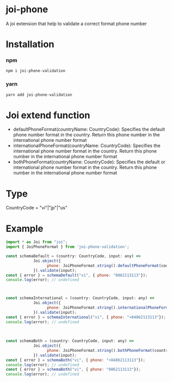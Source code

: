 # joi-phone
A joi extension that help to validate a correct format phone number

# Installation
### npm
```sh
npm i joi-phone-validation
```

### yarn
```sh
yarn add joi-phone-validation
```

# Joi extend function
-  defaultPhoneFormat(countryName: CountryCode): Specifies the default phone number format in the country. Return this phone number in the international phone number format
-  internationalPhoneFormat(countryName: CountryCode): Specifies the international phone number format in the country. Return this phone number in the international phone number format
-  bothPhoneFormat(countryName: CountryCode): Specifies the default or international phone number format in the country. Return this phone number in the international phone number format

# Type
CountryCode = "vi"|"jp"|"us"

# Example
```javascript
import * as Joi from "joi";
import { JoiPhoneFormat } from 'joi-phone-validation';

const schemaDefault = (country: CountryCode, input: any) =>
            Joi.object({
                  phone: JoiPhoneFormat.string().defaultPhoneFormat(country),
            }).validate(input);
const { error } = schemaDefault("vi", { phone: "0862113113"});
console.log(error); // undefined



const schemaInternational = (country: CountryCode, input: any) =>
            Joi.object({
                  phone: JoiPhoneFormat.string().internationalPhoneFormat(country),
            }).validate(input);
const { error } = schemaInternational("vi", { phone: "+84862113113"});
console.log(error); // undefined        
            
            
            
const schemaBoth = (country: CountryCode, input: any) =>
            Joi.object({
                  phone: JoiPhoneFormat.string().bothPhoneFormat(country),
            }).validate(input);
const { error } = schemaBoth("vi", { phone: "+84862113113"});
console.log(error); // undefined
const { error } = schemaBoth("vi", { phone: "0862113113"});
console.log(error); // undefined  
```
